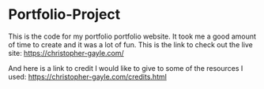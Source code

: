 # Portfolio-Project



This is the code for my portfolio portfolio website. It took me a good amount of time to create and it was a lot of fun.
This is the link to check out the live site:
https://christopher-gayle.com/

And here is a link to credit I would like to give to some of the resources I used:
https://christopher-gayle.com/credits.html
